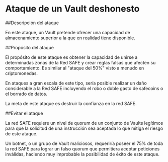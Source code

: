 # Ataque de un Vault deshonesto

##Descripción del ataque

En este ataque, un Vault pretende ofrecer una capacidad de almacenamiento superior a la que en realidad tiene disponible.

##Propósito del ataque

El propósito de este ataque es obtener la capacidad de unirse a determinadas zonas de la Red SAFE y crear reglas falsas que afecten su comportamiento. Es similar al "ataque del 50%" visto a menudo en criptomonedas.

En ataques a gran escala de este tipo, sería posible realizar un daño considerable a la Red SAFE incluyendo el robo o doble gasto de safecoins o el borrado de datos.

La meta de este ataque es destruir la confianza en la red SAFE.

##Evitar el ataque

La red SAFE requiere un nivel de quorum de un conjunto de Vaults legítimos para que la solicitud de una instrucción sea aceptada lo que mitiga el riesgo de este ataque.

Un botnet, o un grupo de Vault maliciosos, requeriría poseer el 75% de toda la red SAFE para lograr un falso quorum que permitiera aceptar peticiones inválidas, haciendo muy improbable la posibilidad de éxito de este ataque.
